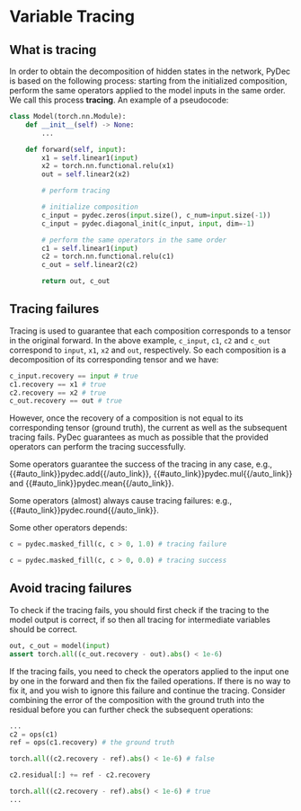 # Variable Tracing

## What is tracing

In order to obtain the decomposition of hidden states in the network, PyDec is based on the following process: starting from the initialized composition, perform the same operators applied to the model inputs in the same order. We call this process **tracing**. An example of a pseudocode:
```python
class Model(torch.nn.Module):
    def __init__(self) -> None:
        ...

    def forward(self, input):
        x1 = self.linear1(input)
        x2 = torch.nn.functional.relu(x1)
        out = self.linear2(x2)

        # perform tracing

        # initialize composition
        c_input = pydec.zeros(input.size(), c_num=input.size(-1))
        c_input = pydec.diagonal_init(c_input, input, dim=-1)

        # perform the same operators in the same order
        c1 = self.linear1(input)
        c2 = torch.nn.functional.relu(c1)
        c_out = self.linear2(c2)

        return out, c_out
```

## Tracing failures
Tracing is used to guarantee that each composition corresponds to a tensor in the original forward. In the above example, `c_input`, `c1`, `c2` and `c_out` correspond to `input`, `x1`, `x2` and `out`, respectively. So each composition is a decomposition of its corresponding tensor and we have:

```python
c_input.recovery == input # true
c1.recovery == x1 # true
c2.recovery == x2 # true
c_out.recovery == out # true
```

However, once the recovery of a composition is not equal to its corresponding tensor (ground truth), the current as well as the subsequent tracing fails. PyDec guarantees as much as possible that the provided operators can perform the tracing successfully.

Some operators guarantee the success of the tracing in any case, e.g., {{#auto_link}}pydec.add{{/auto_link}}, {{#auto_link}}pydec.mul{{/auto_link}} and {{#auto_link}}pydec.mean{{/auto_link}}.

Some operators (almost) always cause tracing failures: e.g., {{#auto_link}}pydec.round{{/auto_link}}.

Some other operators depends:
```python
c = pydec.masked_fill(c, c > 0, 1.0) # tracing failure

c = pydec.masked_fill(c, c > 0, 0.0) # tracing success
```

## Avoid tracing failures

To check if the tracing fails, you should first check if the tracing to the model output is correct, if so then all tracing for intermediate variables should be correct.
```python
out, c_out = model(input)
assert torch.all((c_out.recovery - out).abs() < 1e-6)
```

If the tracing fails, you need to check the operators applied to the input one by one in the forward and then fix the failed operations. If there is no way to fix it, and you wish to ignore this failure and continue the tracing. Consider combining the error of the composition with the ground truth into the residual before you can further check the subsequent operations:
```python
...
c2 = ops(c1)
ref = ops(c1.recovery) # the ground truth

torch.all((c2.recovery - ref).abs() < 1e-6) # false

c2.residual[:] += ref - c2.recovery

torch.all((c2.recovery - ref).abs() < 1e-6) # true
...
```